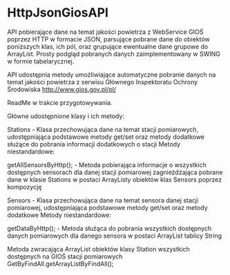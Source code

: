 # HttpJsonGiosAPI

API pobierające dane na temat jakości powietrza z WebService GIOŚ poprzez HTTP w formacie JSON, parsujące pobrane dane do obiektów poniższych klas, ich pól, oraz grupujące ewentualne dane grupowe do ArrayList. Prosty podgląd pobranych danych zaimplementowany w SWING w formie tabelarycznej.

API udostępnia metody umożliwiające automatyczne pobranie danych na temat jakości powietrza z serwisu Głównego Inspektoratu Ochrony Środowiska http://www.gios.gov.pl/pl/ 

ReadMe w trakcie przygotowywania.

Główne udostępnione klasy i ich metody:

Stations - Klasa przechowująca dane na temat stacji pomiarowych, udostępniająca podstawowe metody get/set oraz metody dodatkowe służące do pobrania informacji dodatkowych o stacji
Metody niestandardowe:

getAllSensorsByHttp(); - Metoda pobierająca informacje o wszystkich dostępnych sensorach dla danej stacji pomiarowej zagnieżdżająca pobrane dane w klasie Stations w postaci ArrayListy obiektów klas Sensors poprzez kompozycję

Sensors - Klasa przechowująca dane na temat sensora danej stacji pomiarowej, udostępniająca podstawowe metody get/set oraz metody dodatkowe
Metody niestandardowe:

getDataByHttp(); - Metoda służąca do pobrania wszystkich dostępnych danych pomiarowych dla danego sensora w postaci ArrayList tablicy String


Metoda zwracająca ArrayList obiektów klasy Station wszystkich dostępnych na GIOŚ stacji pomiarowych
GetByFindAll.getArrayListByFindAll();
